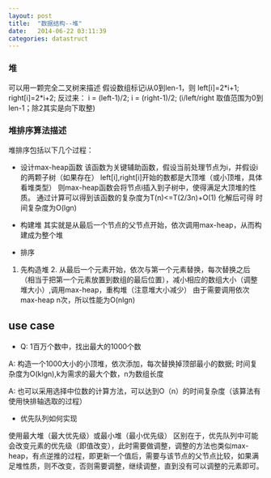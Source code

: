 ```yaml
---
layout: post
title:  "数据结构--堆"
date:   2014-06-22 03:11:39
categories: datastruct
---
```


### 堆
可以用一颗完全二叉树来描述
假设数组标记i从0到len-1，则
left[i]=2\*i+1;    right[i]=2\*i+2;
反过来：
i = (left-1)/2;    i = (right-1)/2; (i/left/right 取值范围为0到len-1；除2其实是向下取整)

### 堆排序算法描述
堆排序包括以下几个过程：
- 设计max-heap函数
该函数为关键辅助函数，假设当前处理节点为i，并假设i的两颗子树（如果存在） left[i],right[i]开始的数都是大顶堆（或小顶堆，具体看堆类型）
则max-heap函数会将节点i插入到子树中，使得满足大顶堆的性质。
通过计算可以得到该函数的复杂度为T(n)<=T(2/3n)+O(1) 化解后可得 时间复杂度为O(lgn)

- 构建堆
其实就是从最后一个节点的父节点开始，依次调用max-heap，从而构建成为整个堆

- 排序
>>
  1. 先构造堆
    2. 从最后一个元素开始，依次与第一个元素替换，每次替换之后（相当于把第一个元素放置到数组的最后位置），减小相应的数组大小（调整堆大小）,调用max-heap，重构堆（注意堆大小减少）
    由于需要调用依次max-heap n次，所以性能为O(nlgn)

## use case
- Q: 1百万个数中，找出最大的1000个数

A: 构造一个1000大小的小顶堆，依次添加，每次替换掉顶部最小的数据; 时间复杂度为O(klgn),k为需求的最大个数，n为数组长度

A:  也可以采用选择中位数的计算方法，可以达到O（n）的时间复杂度（该算法有使用快排轴选取的过程）

- 优先队列如何实现

使用最大堆（最大优先级）或最小堆（最小优先级）
区别在于，优先队列中可能会改变元素的优先级（即值改变），此时需要做调整，调整的方法也类似max-heap，有点逆推的过程，即更新一个值后，需要与该节点的父节点比较，如果满足堆性质，则不改变，否则需要调整，继续调整，直到没有可以调整的元素即可。

[starlake]:    http://starlakes.tk
